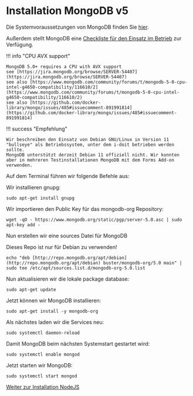 # Installation MongoDB v5

Die Systemvoraussetzungen von MongoDB finden Sie [hier](https://docs.mongodb.com/manual/administration/production-notes/).

Außerdem stellt MongoDB eine [Checkliste für den Einsatz im Betrieb](https://docs.mongodb.com/manual/administration/production-checklist-operations/#operations-checklist) zur Verfügung.

!!! info "CPU AVX support"

    MongoDB 5.0+ requires a CPU with AVX support
    see [https://jira.mongodb.org/browse/SERVER-54407](https://jira.mongodb.org/browse/SERVER-54407)
    see also [https://www.mongodb.com/community/forums/t/mongodb-5-0-cpu-intel-g4650-compatibility/116610/2](https://www.mongodb.com/community/forums/t/mongodb-5-0-cpu-intel-g4650-compatibility/116610/2)
    see also [https://github.com/docker-library/mongo/issues/485#issuecomment-891991814](https://github.com/docker-library/mongo/issues/485#issuecomment-891991814)

!!! success "Empfehlung"

    Wir beschreiben den Einsatz von Debian GNU/Linux in Version 11 "bullseye" als Betriebssystem, unter dem i-doit betrieben werden sollte.
    MongoDB unterstützt derzeit Debian 11 offiziell nicht. Wir konnten aber in mehreren Testinstallationen MongoDB mit dem Forms Add-on verwenden.

Auf dem Terminal führen wir folgende Befehle aus:

Wir installieren gnupg:

    sudo apt-get install gnupg

Wir importieren den Public Key für das mongodb-org Repository:

    wget -qO - https://www.mongodb.org/static/pgp/server-5.0.asc | sudo apt-key add -

Nun erstellen wir eine sources Datei für MongoDB

Dieses Repo ist nur für Debian zu verwenden!

    echo "deb [http://repo.mongodb.org/apt/debian](http://repo.mongodb.org/apt/debian) buster/mongodb-org/5.0 main" | sudo tee /etc/apt/sources.list.d/mongodb-org-5.0.list

Nun aktualisieren wir die lokale package database:

    sudo apt-get update

Jetzt können wir MongoDB installieren:

    sudo apt-get install -y mongodb-org

Als nächstes laden wir die Services neu:

    sudo systemctl daemon-reload

Damit MongoDB beim nächsten Systemstart gestartet wird:

    sudo systemctl enable mongod

Jetzt starten wir MongoDB:

    sudo systemctl start mongod

[Weiter zur Installation NodeJS](./installation-nodejs.md)
